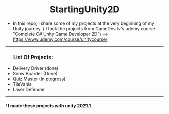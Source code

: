 <h1 style="text-align: center">StartingUnity2D</h1> 

- In this repo, I share some of my projects at the very beginning of my Unity journey. ( I took the projects from GameDev.tv's udemy course "Complete C# Unity Game Developer 2D") --> https://www.udemy.com/course/unitycourse/
<hr /> 
 
<h3 style="padding-left: 25px">List Of Projects:</h3>

- Delivery Driver (done)
- Snow Boarder (Done)
- Quiz Master (In ptogress)
- TileVania
- Laser Defender
<hr />

#### ! I made these projects with unity 2021.1
